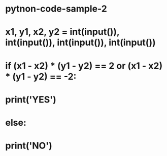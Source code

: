 # pytnon-code-sample-2
 # x1, y1, x2, y2 = int(input()), int(input()), int(input()), int(input())
 # if (x1 - x2) * (y1 - y2) == 2 or (x1 - x2) * (y1 - y2) == -2:
 #   print('YES')
 # else:
 #   print('NO')

